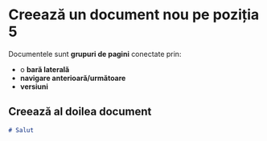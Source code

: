 # Creează un document nou pe poziția 5

Documentele sunt **grupuri de pagini** conectate prin:

- o **bară laterală**
- **navigare anterioară/următoare**
- **versiuni**

## Creează al doilea document

```md title="docs/hello.md"
# Salut
```